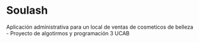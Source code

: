 # Soulash
Aplicación administrativa para un local de ventas de cosmeticos de belleza - Proyecto de algotirmos y programación 3 UCAB
